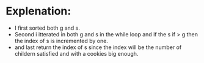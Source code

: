 # Explenation:
- I first sorted both g and s.
- Second i itterated in both g and s in the while loop and if the s if > g then the index of s is incremented by one.
- and last return the index of s since the index will be the number of childern satisfied and with a cookies big enough.
